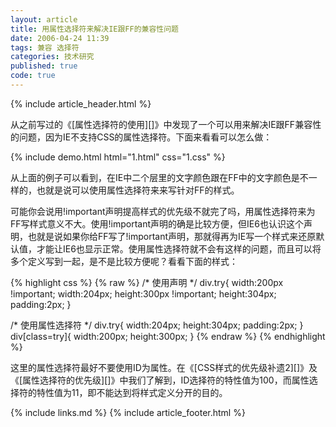 ```yaml
---
layout: article
title: 用属性选择符来解决IE跟FF的兼容性问题
date: 2006-04-24 11:39
tags: 兼容 选择符
categories: 技术研究
published: true
code: true
---
```


{% include  article_header.html %}

从之前写过的《[属性选择符的使用][]》中发现了一个可以用来解决IE跟FF兼容性的问题，因为IE不支持CSS的属性选择符。下面来看看可以怎么做：

{% include demo.html html="1.html" css="1.css" %}

从上面的例子可以看到，在IE中二个层里的文字颜色跟在FF中的文字颜色是不一样的，也就是说可以使用属性选择符来来写针对FF的样式。

可能你会说用!important声明提高样式的优先级不就完了吗，用属性选择符来为FF写样式意义不大。使用!important声明的确是比较方便，但IE6也认识这个声明，也就是说如果你给FF写了!important声明，那就得再为IE写一个样式来还原默认值，才能让IE6也显示正常。使用属性选择符就不会有这样的问题，而且可以将多个定义写到一起，是不是比较方便呢？看看下面的样式：

{% highlight css %}
{% raw %}
/* 使用声明 */
div.try{
  width:200px !important; 
   width:204px; 
  height:300px !important; 
   height:304px; 
   padding:2px; 
}

/* 使用属性选择符 */
div.try{ 
   width:204px; 
   height:304px; 
   padding:2px; 
}
div[class=try]{
   width:200px; 
   height:300px; 
}
{% endraw %}
{% endhighlight %}

这里的属性选择符最好不要使用ID为属性。在《[CSS样式的优先级补遗2][]》及《[属性选择符的优先级][]》中我们了解到，ID选择符的特性值为100，而属性选择符的特性值为11，即不能达到将样式定义分开的目的。

{% include links.md %}
{% include  article_footer.html %}